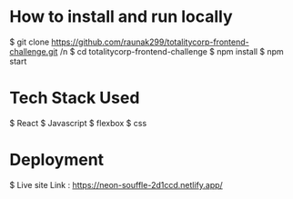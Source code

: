 # How to install and run locally

$ git clone https://github.com/raunak299/totalitycorp-frontend-challenge.git /n
$ cd totalitycorp-frontend-challenge
$ npm install
$ npm start

# Tech Stack Used

$ React
$ Javascript
$ flexbox
$ css

# Deployment

$ Live site Link :  https://neon-souffle-2d1ccd.netlify.app/
